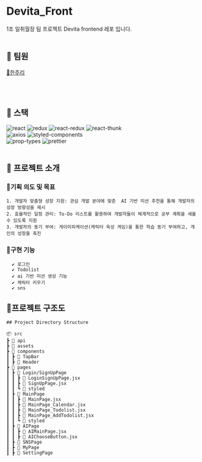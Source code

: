 # Devita_Front


1조 일취월장 팀 프로젝트 Devita frontend 레포 입니다.
<br>
<br>

## 🌷 팀원

[🩵한주리](https://github.com/Hanjuri)<br>
<br>
<br>
<br>

## 🌷 스택

![react](https://img.shields.io/badge/react-17.0.2-brightgreen) ![redux](https://img.shields.io/badge/redux-4.0.5-yellowgreen) ![react-redux](https://img.shields.io/badge/react--redux-7.2.3-yellow) ![react-thunk](https://img.shields.io/badge/react--thunk-2.3.0-red)<br> ![axios](https://img.shields.io/badge/axios-0.21.1-important) ![styled-components](https://img.shields.io/badge/styled--components-5.2.3-blueviolet) <br>![prop-types](https://img.shields.io/badge/prop--types-15.7.2-success) ![prettier](https://img.shields.io/badge/prettier-2.2.1-critical)
<br>
<br>

## 🌷 프로젝트 소개

### 🪻기획 의도 및 목표
    1. 개발자 맞춤형 성장 지원: 관심 개발 분야에 맞춘  AI 기반 미션 추천을 통해 개발자의 성장 방향성을 제시
    2. 효율적인 일정 관리: To-Do 리스트를 활용하여 개발자들이 체계적으로 공부 계획을 세울 수 있도록 지원
    3. 개발자의 동기 부여: 게이미피케이션(캐릭터 육성 게임)을 통한 학습 동기 부여하고, 개인의 성장을 촉진

### 🪻구현 기능

      ✔️ 로그인
      ✔️ Todolist
      ✔️ ai 기반 미션 생성 기능
      ✔️ 캐릭터 키우기
      ✔️ sns
      

## 🌷프로젝트 구조도

```
## Project Directory Structure

📦 src
┣ 📂 api
┣ 📂 assets
┣ 📂 components
┃ ┣ 📂 TapBar
┃ ┣ 📂 Header
┣ 📂 pages
┃ ┣ 📂 Login/SignUpPage
┃ ┃ ┣ 📄 LoginSignUpPage.jsx
┃ ┃ ┣ 📄 SignUpPage.jsx
┃ ┃ ┗ 📂 styled
┃ ┣ 📂 MainPage
┃ ┃ ┣ 📄 MainPage.jsx
┃ ┃ ┣ 📄 MainPage_Calendar.jsx
┃ ┃ ┣ 📄 MainPage_Todolist.jsx
┃ ┃ ┣ 📄 MainPage_AddTodolist.jsx
┃ ┃ ┗ 📂 styled
┃ ┣ 📂 AIPage
┃ ┃ ┣ 📄 AIMainPage.jsx
┃ ┃ ┣ 📄 AIChooseButton.jsx
┃ ┣ 📂 SNSPage
┃ ┣ 📂 MyPage
┃ ┣ 📂 SettingPage


